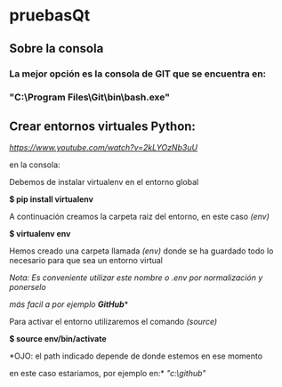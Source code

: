 # pruebasQt
## Sobre la consola
### La mejor opción es la consola de GIT que se encuentra en:
### "C:\Program Files\Git\bin\bash.exe"
## Crear entornos virtuales Python: 
*https://www.youtube.com/watch?v=2kLYOzNb3uU*

en la consola:

Debemos de instalar virtualenv en el entorno global

 **$ pip install virtualenv**

 A continuación creamos la carpeta raiz del entorno, en este caso *(env)*

**$ virtualenv env**

Hemos creado una carpeta llamada *(env)* donde se ha guardado todo lo necesario
para que sea un entorno virtual

*Nota: Es conveniente utilizar este nombre o *.env* por normalización y ponerselo*

*más facil a por ejemplo **GitHub****

Para activar el entorno utilizaremos el comando *(source)*

**$ source env/bin/activate**

*OJO: el path indicado depende de donde estemos en ese momento

en este caso estariamos, por ejemplo en:* *"c:\github\"*



